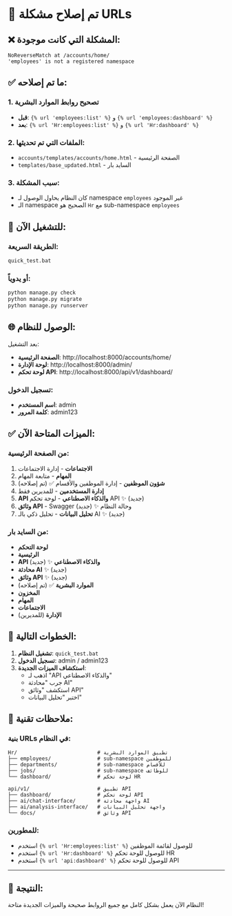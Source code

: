 # 🔧 تم إصلاح مشكلة URLs

## ❌ المشكلة التي كانت موجودة:
```
NoReverseMatch at /accounts/home/
'employees' is not a registered namespace
```

## ✅ ما تم إصلاحه:

### 1. **تصحيح روابط الموارد البشرية**
- **قبل**: `{% url 'employees:list' %}` و `{% url 'employees:dashboard' %}`
- **بعد**: `{% url 'Hr:employees:list' %}` و `{% url 'Hr:dashboard' %}`

### 2. **الملفات التي تم تحديثها:**
- `accounts/templates/accounts/home.html` - الصفحة الرئيسية
- `templates/base_updated.html` - السايد بار

### 3. **سبب المشكلة:**
- كان النظام يحاول الوصول لـ namespace `employees` غير الموجود
- الـ namespace الصحيح هو `Hr` مع sub-namespace `employees`

## 🚀 للتشغيل الآن:

### الطريقة السريعة:
```bash
quick_test.bat
```

### أو يدوياً:
```bash
python manage.py check
python manage.py migrate
python manage.py runserver
```

## 🌐 الوصول للنظام:

بعد التشغيل:
- **الصفحة الرئيسية**: http://localhost:8000/accounts/home/
- **لوحة الإدارة**: http://localhost:8000/admin/
- **لوحة تحكم API**: http://localhost:8000/api/v1/dashboard/

### تسجيل الدخول:
- **اسم المستخدم**: admin
- **كلمة المرور**: admin123

## ✅ الميزات المتاحة الآن:

### من الصفحة الرئيسية:
1. **الاجتماعات** - إدارة الاجتماعات
2. **المهام** - متابعة المهام
3. **شؤون الموظفين** - إدارة الموظفين والأقسام ✅ (تم إصلاحه)
4. **إدارة المستخدمين** - للمديرين فقط
5. **API والذكاء الاصطناعي** - لوحة تحكم API ✨ (جديد)
6. **وثائق API** - Swagger وحالة النظام ✨ (جديد)
7. **تحليل البيانات** - تحليل ذكي بالـ AI ✨ (جديد)

### من السايد بار:
- **لوحة التحكم**
- **الرئيسية**
- **API والذكاء الاصطناعي** ✨ (جديد)
- **محادثة AI** ✨ (جديد)
- **وثائق API** ✨ (جديد)
- **الموارد البشرية** ✅ (تم إصلاحه)
- **المخزون**
- **المهام**
- **الاجتماعات**
- **الإدارة** (للمديرين)

## 🎯 الخطوات التالية:

1. **تشغيل النظام**: `quick_test.bat`
2. **تسجيل الدخول**: admin / admin123
3. **استكشاف الميزات الجديدة**:
   - اذهب لـ "API والذكاء الاصطناعي"
   - جرب "محادثة AI"
   - استكشف "وثائق API"
   - اختبر "تحليل البيانات"

## 🔧 ملاحظات تقنية:

### بنية URLs في النظام:
```
Hr/                          # تطبيق الموارد البشرية
├── employees/               # sub-namespace للموظفين
├── departments/             # sub-namespace للأقسام
├── jobs/                    # sub-namespace للوظائف
└── dashboard/               # لوحة تحكم HR

api/v1/                      # تطبيق API
├── dashboard/               # لوحة تحكم API
├── ai/chat-interface/       # واجهة محادثة AI
├── ai/analysis-interface/   # واجهة تحليل البيانات
└── docs/                    # وثائق API
```

### للمطورين:
- استخدم `{% url 'Hr:employees:list' %}` للوصول لقائمة الموظفين
- استخدم `{% url 'Hr:dashboard' %}` للوصول للوحة تحكم HR
- استخدم `{% url 'api:dashboard' %}` للوصول للوحة تحكم API

---

## 🎉 النتيجة:
النظام الآن يعمل بشكل كامل مع جميع الروابط صحيحة والميزات الجديدة متاحة!
